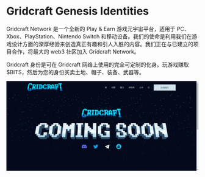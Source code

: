 # Gridcraft Genesis Identities

Gridcraft Network 是一个全新的 Play & Earn 游戏元宇宙平台，适用于 PC、Xbox、PlayStation、Nintendo Switch 和移动设备。我们的使命是利用我们在游戏设计方面的深厚经验来创造真正有趣和引人入胜的内容。我们正在与已建立的项目合作，将最大的 web3 社区加入 Gridcraft Network。

Gridcraft 身份是可在 Gridcraft 网络上使用的完全可定制的化身。玩游戏赚取 $BITS，然后为您的身份买卖土地、帽子、装备、武器等。

![nft](51232.png)
